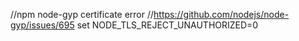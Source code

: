 //npm node-gyp certificate error
//https://github.com/nodejs/node-gyp/issues/695
set NODE_TLS_REJECT_UNAUTHORIZED=0
